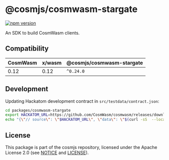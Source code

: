 # @cosmjs/cosmwasm-stargate

[![npm version](https://img.shields.io/npm/v/@cosmjs/cosmwasm-stargate.svg)](https://www.npmjs.com/package/@cosmjs/cosmwasm-stargate)

An SDK to build CosmWasm clients.

## Compatibility

| CosmWasm | x/wasm | @cosmjs/cosmwasm-stargate |
| -------- | ------ | ------------------------- |
| 0.12     | 0.12   | `^0.24.0`                 |

## Development

Updating Hackatom development contract in `src/testdata/contract.json`:

```sh
cd packages/cosmwasm-stargate
export HACKATOM_URL=https://github.com/CosmWasm/cosmwasm/releases/download/v0.12.0/hackatom.wasm
echo "{\"// source\": \"$HACKATOM_URL\", \"data\": \"$(curl -sS  --location $HACKATOM_URL | base64)\" }" | jq > src/testdata/contract.json
```

## License

This package is part of the cosmjs repository, licensed under the Apache License
2.0 (see [NOTICE](https://github.com/CosmWasm/cosmjs/blob/master/NOTICE) and
[LICENSE](https://github.com/CosmWasm/cosmjs/blob/master/LICENSE)).
